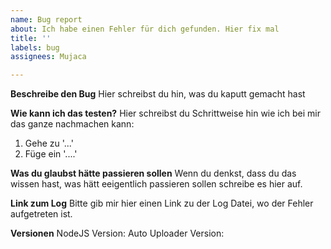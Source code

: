 ```yaml
---
name: Bug report
about: Ich habe einen Fehler für dich gefunden. Hier fix mal
title: ''
labels: bug
assignees: Mujaca

---
```


**Beschreibe den Bug**
Hier schreibst du hin, was du kaputt gemacht hast

**Wie kann ich das testen?**
Hier schreibst du Schrittweise hin wie ich bei mir das ganze nachmachen kann:
1. Gehe zu '...'
2. Füge ein '....'

**Was du glaubst hätte passieren sollen**
Wenn du denkst, dass du das wissen hast, was hätt eeigentlich passieren sollen schreibe es hier auf.

**Link zum Log**
Bitte gib mir hier einen Link zu der Log Datei, wo der Fehler aufgetreten ist.


**Versionen**
NodeJS Version: 
Auto Uploader Version:
